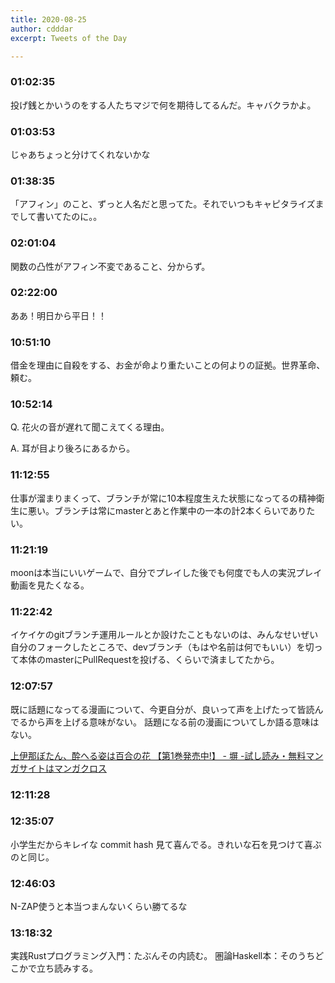 ```yaml
---
title: 2020-08-25
author: cdddar
excerpt: Tweets of the Day

---
```


### 01:02:35

投げ銭とかいうのをする人たちマジで何を期待してるんだ。キャバクラかよ。

### 01:03:53

<blockquote class="twitter-tweet"><p lang="ja" dir="ltr"></p><a href="https://twitter.com/tanakh/status/1297898553725992960?ref_src=twsrc%5Etfw"></a></blockquote><script async src="https://platform.twitter.com/widgets.js" charset="utf-8"></script>

じゃあちょっと分けてくれないかな

### 01:38:35

「アフィン」のこと、ずっと人名だと思ってた。それでいつもキャピタライズまでして書いてたのに。。

### 02:01:04

関数の凸性がアフィン不変であること、分からず。

### 02:22:00

ああ！明日から平日！！

### 10:51:10

借金を理由に自殺をする、お金が命より重たいことの何よりの証拠。世界革命、頼む。

### 10:52:14

Q. 花火の音が遅れて聞こえてくる理由。

A. 耳が目より後ろにあるから。

### 11:12:55

仕事が溜まりまくって、ブランチが常に10本程度生えた状態になってるの精神衛生に悪い。ブランチは常にmasterとあと作業中の一本の計2本くらいでありたい。

### 11:21:19

moonは本当にいいゲームで、自分でプレイした後でも何度でも人の実況プレイ動画を見たくなる。
<script type="application/javascript" src="https://embed.nicovideo.jp/watch/sm26633876/script?w=640&h=360"></script>

### 11:22:42

イケイケのgitブランチ運用ルールとか設けたこともないのは、みんなせいぜい自分のフォークしたところで、devブランチ（もはや名前は何でもいい）を切って本体のmasterにPullRequestを投げる、くらいで済ましてたから。

### 12:07:57

既に話題になってる漫画について、今更自分が、良いって声を上げたって皆読んでるから声を上げる意味がない。
話題になる前の漫画についてしか語る意味はない。

[上伊那ぼたん、酔へる姿は百合の花 【第1巻発売中!】 - 塀 -試し読み・無料マンガサイトはマンガクロス](https://mangacross.jp/comics/kamiinabotan/18)

### 12:11:28

<blockquote class="twitter-tweet"><p lang="ja" dir="ltr"></p><a href="https://twitter.com/poppuqn/status/1297857691662991361?ref_src=twsrc%5Etfw"></a></blockquote><script async src="https://platform.twitter.com/widgets.js" charset="utf-8"></script>

### 12:35:07

小学生だからキレイな commit hash 見て喜んでる。きれいな石を見つけて喜ぶのと同じ。

### 12:46:03

N-ZAP使うと本当つまんないくらい勝てるな

### 13:18:32

実践Rustプログラミング入門：たぶんその内読む。
圏論Haskell本：そのうちどこかで立ち読みする。
